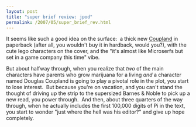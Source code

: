 ```yaml
---
layout: post
title: "super brief review: jpod"
permalink: /2007/05/super_brief_rev.html
---
```


It seems like such a good idea on the surface:  a thick new [Coupland](https://en.wikipedia.org/wiki/JPod) in paperback (after all, you wouldn't buy it in hardback, would you?), with the cute lego characters on the cover, and the "it's almost like Microserfs but set in a game company this time" vibe. 

But about halfway through, when you realize that _two_ of the main characters have parents who grow marijuana for a living _and_ a character named Douglas Coupland is going to play a pivotal role in the plot, you start to lose interest.  But because you're on vacation, and you can't stand the thought of driving up the strip to the supersized Barnes & Noble to pick up a new read, you power through.  And then, about three quarters of the way through, when he actually includes the first 100,000 digits of Pi in the text, you start to wonder "just where the hell was his editor?" and give up hope completely.